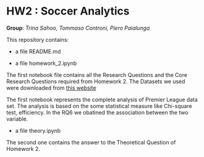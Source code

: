 # HW2 : Soccer Analytics
**Group**: _Trina Sahoo, Tommaso Controni, Piero Paialunga_


This repository contains:

* a file README.md

* a file homework_2.ipynb


The first notebook file contains all the Research Questions and the Core Research Questions required from Homework 2. The Datasets we used were downloaded from [this website](https://figshare.com/collections/Soccer_match_event_dataset/4415000) 

The first notebook represents the complete analysis of Premier League data set.
The analysis is based on the some statistical measure like Chi-square test, efficiency. In the RQ6 we obatined the association between the two variable. 

* a file theory.ipynb


The second one contains the answer to the Theoretical Question of Homework 2.
